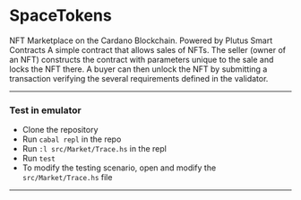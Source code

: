 # SpaceTokens
NFT Marketplace on the Cardano Blockchain. Powered by Plutus Smart Contracts
A simple contract that allows sales of NFTs. The seller (owner of an NFT) constructs the contract with parameters unique to the sale and locks the NFT there.
A buyer can then unlock the NFT by submitting a transaction verifying the several requirements defined in the validator.
***
### Test in emulator
* Clone the repository
* Run `cabal repl` in the repo
* Run `:l src/Market/Trace.hs` in the repl
* Run `test`
* To modify the testing scenario, open and modify the `src/Market/Trace.hs` file
***

